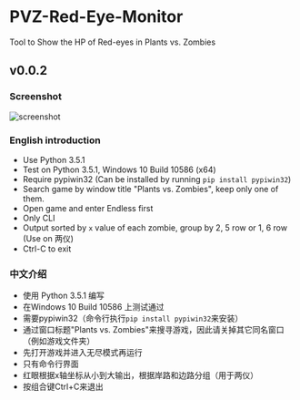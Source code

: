 # PVZ-Red-Eye-Monitor
Tool to Show the HP of Red-eyes in Plants vs. Zombies

## v0.0.2
### Screenshot
![screenshot](https://cloud.githubusercontent.com/assets/7543632/11874625/b3c9ee5a-a51b-11e5-84ef-87dd83855af8.png)

### English introduction
- Use Python 3.5.1
- Test on Python 3.5.1, Windows 10 Build 10586 (x64)
- Require pypiwin32 (Can be installed by running `pip install pypiwin32`)
- Search game by window title "Plants vs. Zombies", keep only one of them.
- Open game and enter Endless first 
- Only CLI
- Output sorted by `x` value of each zombie, group by 2, 5 row or 1, 6 row (Use on 两仪)
- Ctrl-C to exit

### 中文介绍
- 使用 Python 3.5.1 编写
- 在Windows 10 Build 10586 上测试通过
- 需要pypiwin32（命令行执行`pip install pypiwin32`来安装）
- 通过窗口标题"Plants vs. Zombies"来搜寻游戏，因此请关掉其它同名窗口（例如游戏文件夹）
- 先打开游戏并进入无尽模式再运行
- 只有命令行界面
- 红眼根据x轴坐标从小到大输出，根据岸路和边路分组（用于两仪）
- 按组合键Ctrl+C来退出
